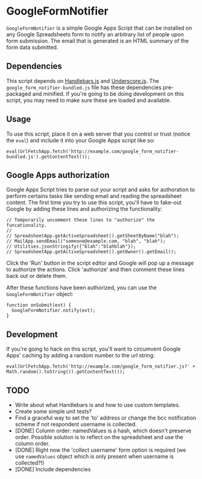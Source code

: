 
GoogleFormNotifier
==================

`GoogleFormNotifier` is a simple Google Apps Script that can be installed
on any Google Spreadsheets form to notify an arbitrary list of people upon
form submission. The email that is generated is an HTML summary of the form
data submitted.

Dependencies
------------

This script depends on [Handlebars.js](http://www.handlebarsjs.com/) and 
[Underscore.js](http://documentcloud.github.com/underscore/). The
`google_form_notifier-bundled.js` file has these dependencies
pre-packaged and minified. If you're going to be doing development on
this script, you may need to make sure these are loaded and available.

Usage
-----

To use this script, place it on a web server that you control or trust (notice
the `eval`) and include it into your Google Apps script like so:

    eval(UrlFetchApp.fetch('http://example.com/google_form_notifier-bundled.js').getContentText());

Google Apps authorization
-------------------------

Google Apps Script tries to parse out your script and asks for authoration to 
perform certains tasks like sending email and reading the spreadsheet
content. The first time you try to use this script, you'll have to
fake-out Google by adding these lines and authorizing the functionality:

    // Temporarily uncomment these lines to "authorize" the funcationality.
    //
    // SpreadsheetApp.getActiveSpreadsheet().getSheetByName("blah");
    // MailApp.sendEmail("someone@example.com, "blah", "blah");
    // Utilities.jsonStringify({"blah":"blahblah"});
    // SpreadsheetApp.getActiveSpreadsheet().getOwner().getEmail();

Click the 'Run' button in the script editor and Google will pop up a
message to authorize the actions. Click 'authorize' and then comment
these lines back out or delete them.

After these functions have been authorized, you can use the `GoogleFormNotifier`
object:

    function onSubmit(evt) {
      GoogleFormNotifier.notify(evt);
    }

Development
-----------

If you're going to hack on this script, you'll want to circumvent Google 
Apps' caching by adding a random number to the url string:

    eval(UrlFetchApp.fetch('http://example.com/google_form_notifier.js?' + Math.random().toString()).getContentText());

TODO
----

 - Write about what Handlebars is and how to use custom templates.
 - Create some simple unit tests?
 - Find a graceful way to set the 'to' address or change the bcc
   notification scheme if not respondent username is collected.
 - [DONE] Column order: namedValues is a hash, which doesn't preserve order.
   Possible solution is to reflect on the spreadsheet and use the column
   order.
 - [DONE] Right now the 'collect username' form option is required (we use
   `namedValues` object which is only present when username is collected?!)
 - [DONE] Include dependencies
